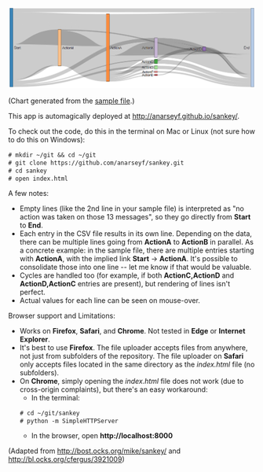 ![Image](screenshots/sample.png)

(Chart generated from the [sample file](sample.csv).)

This app is automagically deployed at http://anarseyf.github.io/sankey/.

To check out the code, do this in the terminal on Mac or Linux (not sure how to do this on Windows):

```
# mkdir ~/git && cd ~/git
# git clone https://github.com/anarseyf/sankey.git
# cd sankey
# open index.html
```

A few notes:

* Empty lines (like the 2nd line in your sample file) is interpreted as "no action was taken on those 13 messages", so they go directly from **Start** to **End**.
* Each entry in the CSV file results in its own line. Depending on the data, there can be multiple lines going from **ActionA** to **ActionB** in parallel. As a concrete example: in the sample file, there are multiple entries starting with **ActionA**, with the implied link **Start** -> **ActionA**. It's possible to consolidate those into one line -- let me know if that would be valuable.
* Cycles are handled too (for example, if both **ActionC,ActionD** and **ActionD,ActionC** entries are present), but rendering of lines isn't perfect.
* Actual values for each line can be seen on mouse-over.

Browser support and Limitations:

* Works on **Firefox**, **Safari**, and **Chrome**. Not tested in **Edge** or **Internet Explorer**. 
* It's best to use **Firefox**. The file uploader accepts files from anywhere, not just from subfolders of the repository. The file uploader on **Safari** only accepts files located in the same directory as the *index.html* file (no subfolders).
* On **Chrome**, simply opening the *index.html* file does not work (due to cross-origin complaints), but there's an easy workaround:
  * In the terminal:
  ```
  # cd ~/git/sankey
  # python -m SimpleHTTPServer
  ```
  * In the browser, open **http://localhost:8000**

(Adapted from http://bost.ocks.org/mike/sankey/ and http://bl.ocks.org/cfergus/3921009)
